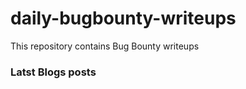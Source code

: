 # daily-bugbounty-writeups
This repository contains Bug Bounty writeups

### Latst Blogs posts
<!-- BLOG-POST-LIST:START -->

<!-- BLOG-POST-LIST:END -->
